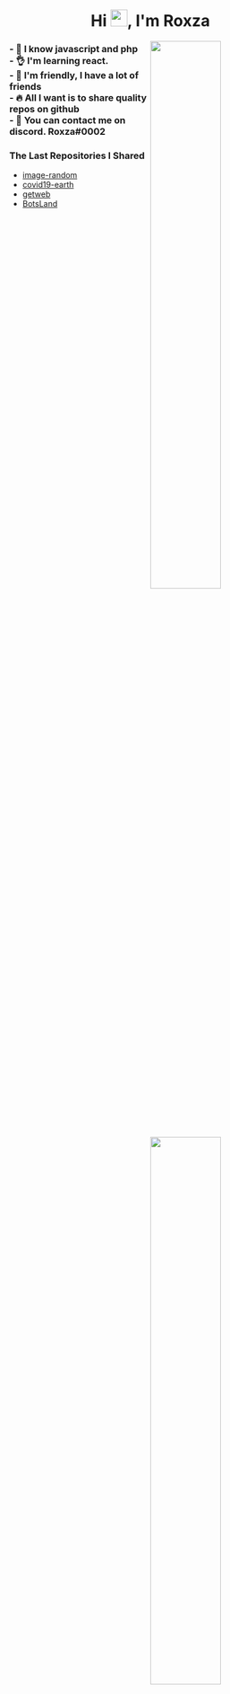 <h1 align="center">Hi <img src="https://raw.githubusercontent.com/MartinHeinz/MartinHeinz/master/wave.gif" width="30px">, I'm Roxza</h1>

<img width="50%" align="right" src="https://github-readme-stats.vercel.app/api?username=roxza&count_private=true&show_icons=true&theme=dark&hide_border=true&include_all_commits=true">
<img width="50%" height="1px" align="right" src="https://i.imgur.com/DkKayja.png">
<img width="50%" align="right" src="https://github-readme-stats.vercel.app/api/top-langs/?username=roxza&theme=dark&hide_border=true&layout=compact">

<h3 align="left">
- 📖️ I know javascript and php<br>
- 👌️ I'm learning react. <br>
- 💙️ I'm friendly, I have a lot of friends <br>
- 🔥️ All I want is to share quality repos on github <br>
- 🍍️ You can contact me on discord. Roxza#0002 <br>
</h3>

### The Last Repositories I Shared

- [image-random](https://github.com/Roxza/image-random)
- [covid19-earth](https://github.com/Roxza/covid19-earth)
- [getweb](https://github.com/Roxza/getweb)
- [BotsLand](https://github.com/Roxza/BotsLand)
